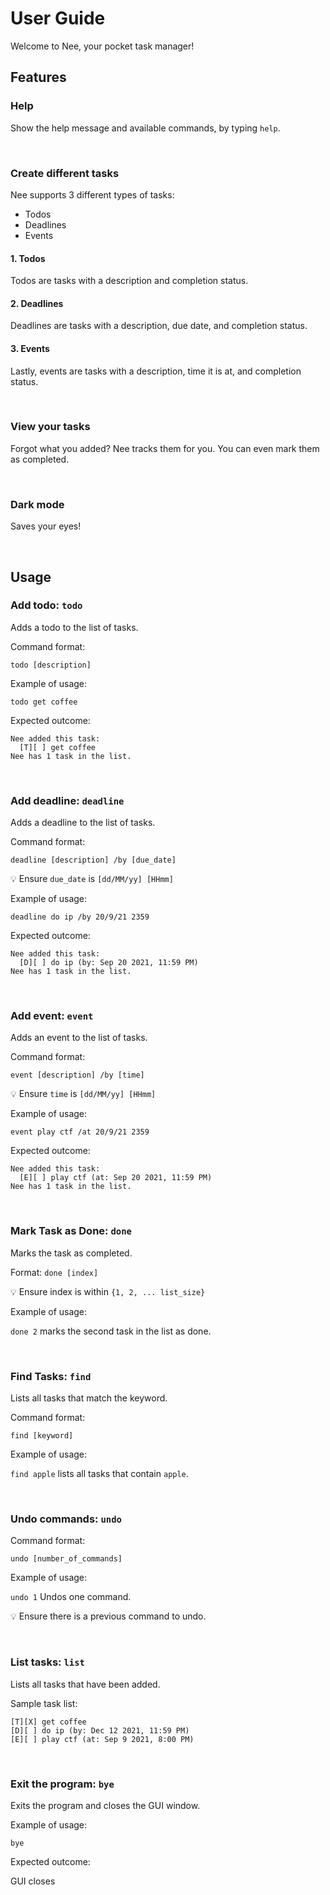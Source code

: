 # User Guide
Welcome to Nee, your pocket task manager!

## Features 

### Help

Show the help message and available commands, by typing `help`.

<br>

### Create different tasks

Nee supports 3 different types of tasks:
- Todos
- Deadlines
- Events

#### 1. Todos

Todos are tasks with a description and completion status.

#### 2. Deadlines

Deadlines are tasks with a description, due date, and completion status.

#### 3. Events

Lastly, events are tasks with a description, time it is at, and completion status.

<br>

### View your tasks

Forgot what you added? Nee tracks them for you. You can even mark them as completed.

<br>

### Dark mode

Saves your eyes!

<br>

## Usage

### Add todo: `todo`

Adds a todo to the list of tasks.

Command format: 

`todo [description]`

Example of usage:

`todo get coffee`

Expected outcome:

```
Nee added this task:
  [T][ ] get coffee
Nee has 1 task in the list.
```

<br>

### Add deadline: `deadline`

Adds a deadline to the list of tasks.

Command format:

`deadline [description] /by [due_date]`

💡 Ensure `due_date` is `[dd/MM/yy] [HHmm] `

Example of usage:

`deadline do ip /by 20/9/21 2359`

Expected outcome:

```
Nee added this task:
  [D][ ] do ip (by: Sep 20 2021, 11:59 PM)
Nee has 1 task in the list.
```

<br>

### Add event: `event`

Adds an event to the list of tasks.

Command format:

`event [description] /by [time]`

💡 Ensure `time` is `[dd/MM/yy] [HHmm] `

Example of usage:

`event play ctf /at 20/9/21 2359`

Expected outcome:

```
Nee added this task:
  [E][ ] play ctf (at: Sep 20 2021, 11:59 PM)
Nee has 1 task in the list.
```

<br>

### Mark Task as Done: `done`

Marks the task as completed.

Format: `done [index]`

💡 Ensure index is within `{1, 2, ... list_size}`

Example of usage:

`done 2` marks the second task in the list as done.

<br>

### Find Tasks: `find`

Lists all tasks that match the keyword.

Command format:

`find [keyword]`

Example of usage:

`find apple` lists all tasks that contain `apple`.

<br>

### Undo commands: `undo`

Command format:

`undo [number_of_commands]`

Example of usage:

`undo 1` Undos one command.

💡 Ensure there is a previous command to undo.

<br>

### List tasks: `list`

Lists all tasks that have been added.

Sample task list:
```
[T][X] get coffee
[D][ ] do ip (by: Dec 12 2021, 11:59 PM)
[E][ ] play ctf (at: Sep 9 2021, 8:00 PM)
```

<br>

### Exit the program: `bye`

Exits the program and closes the GUI window.

Example of usage:

`bye`

Expected outcome:

GUI closes